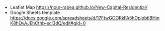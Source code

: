 - Leaflet Map https://nour-rabea.github.io/New-Capital-Residential/
- Google Sheets template https://docs.google.com/spreadsheets/d/17FtwGOORkFA5hOplobtlBHmK8hQvAJEhCthb-sci3dQ/edit#gid=0
